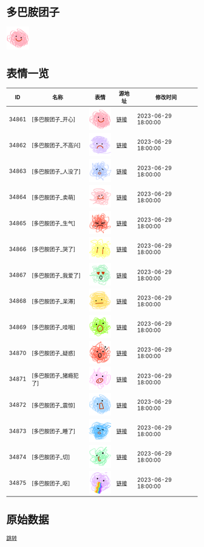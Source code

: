 # 多巴胺团子

<img src="./cover.png" height="60" alt="cover" />

# 表情一览

|ID|名称|表情|源地址|修改时间|
|----|----|----|----|----|
|34861|[多巴胺团子_开心]|<img src="./pic/034861_%5B多巴胺团子_开心%5D.png" height="60" alt="开心"/>|[链接](https://i0.hdslb.com/bfs/garb/0e0d29b2d0a9db8a6d896be528475009a8cb6beb.png)|2023-06-29 18:00:00|
|34862|[多巴胺团子_不高兴]|<img src="./pic/034862_%5B多巴胺团子_不高兴%5D.png" height="60" alt="不高兴"/>|[链接](https://i0.hdslb.com/bfs/garb/0e7861216705cf61d8ac30ac63d640c09f8f5f06.png)|2023-06-29 18:00:00|
|34863|[多巴胺团子_人没了]|<img src="./pic/034863_%5B多巴胺团子_人没了%5D.png" height="60" alt="人没了"/>|[链接](https://i0.hdslb.com/bfs/garb/742d42facbe18131cc5785866250eeaa5f7e572b.png)|2023-06-29 18:00:00|
|34864|[多巴胺团子_卖萌]|<img src="./pic/034864_%5B多巴胺团子_卖萌%5D.png" height="60" alt="卖萌"/>|[链接](https://i0.hdslb.com/bfs/garb/d81c6bad71870af81ca2439f6b56315c21424ff6.png)|2023-06-29 18:00:00|
|34865|[多巴胺团子_生气]|<img src="./pic/034865_%5B多巴胺团子_生气%5D.png" height="60" alt="生气"/>|[链接](https://i0.hdslb.com/bfs/garb/a85332cc9251dbd15980df7d8e67985a40b6b06e.png)|2023-06-29 18:00:00|
|34866|[多巴胺团子_哭了]|<img src="./pic/034866_%5B多巴胺团子_哭了%5D.png" height="60" alt="哭了"/>|[链接](https://i0.hdslb.com/bfs/garb/d526f8a11686c62a194c93c4fd88885dbeb223f9.png)|2023-06-29 18:00:00|
|34867|[多巴胺团子_我爱了]|<img src="./pic/034867_%5B多巴胺团子_我爱了%5D.png" height="60" alt="我爱了"/>|[链接](https://i0.hdslb.com/bfs/garb/2349b6ca2ceef367177fc01b82e388a162080d01.png)|2023-06-29 18:00:00|
|34868|[多巴胺团子_呆滞]|<img src="./pic/034868_%5B多巴胺团子_呆滞%5D.png" height="60" alt="呆滞"/>|[链接](https://i0.hdslb.com/bfs/garb/2ed8b80956c56f59739806cb36f696bc0eaaa5e0.png)|2023-06-29 18:00:00|
|34869|[多巴胺团子_哇哦]|<img src="./pic/034869_%5B多巴胺团子_哇哦%5D.png" height="60" alt="哇哦"/>|[链接](https://i0.hdslb.com/bfs/garb/0ececc85e523ec423bae632768e1bbf01b68ac06.png)|2023-06-29 18:00:00|
|34870|[多巴胺团子_疑惑]|<img src="./pic/034870_%5B多巴胺团子_疑惑%5D.png" height="60" alt="疑惑"/>|[链接](https://i0.hdslb.com/bfs/garb/8d8487f7fa963de662868d11628424218a9ace5b.png)|2023-06-29 18:00:00|
|34871|[多巴胺团子_猪瘾犯了]|<img src="./pic/034871_%5B多巴胺团子_猪瘾犯了%5D.png" height="60" alt="猪瘾犯了"/>|[链接](https://i0.hdslb.com/bfs/garb/fe991104197d0fcc8905be0d8677349858e0c7c8.png)|2023-06-29 18:00:00|
|34872|[多巴胺团子_震惊]|<img src="./pic/034872_%5B多巴胺团子_震惊%5D.png" height="60" alt="震惊"/>|[链接](https://i0.hdslb.com/bfs/garb/a862fe25616ce13135619168d4411e47befad57c.png)|2023-06-29 18:00:00|
|34873|[多巴胺团子_睡了]|<img src="./pic/034873_%5B多巴胺团子_睡了%5D.png" height="60" alt="睡了"/>|[链接](https://i0.hdslb.com/bfs/garb/dd9fed10febb025fff0c72ff2c9cf8dadd1f97b7.png)|2023-06-29 18:00:00|
|34874|[多巴胺团子_切]|<img src="./pic/034874_%5B多巴胺团子_切%5D.png" height="60" alt="切"/>|[链接](https://i0.hdslb.com/bfs/garb/b0e768bb66cf63c1feac044b6ed7d60d6331d378.png)|2023-06-29 18:00:00|
|34875|[多巴胺团子_呕]|<img src="./pic/034875_%5B多巴胺团子_呕%5D.png" height="60" alt="呕"/>|[链接](https://i0.hdslb.com/bfs/garb/bcb6714c49c7ad2aa40bab94059038f190fee5ce.png)|2023-06-29 18:00:00|

# 原始数据

[跳转](./raw.json)

